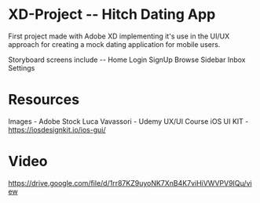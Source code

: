 # XD-Project -- Hitch Dating App

First project made with Adobe XD implementing it's use in the UI/UX approach for creating a mock dating application for mobile users.

Storyboard screens include -- 
Home 
Login 
SignUp
Browse
Sidebar 
Inbox
Settings 

# Resources

Images - Adobe Stock
Luca Vavassori - Udemy UX/UI Course
iOS UI KIT - https://iosdesignkit.io/ios-gui/

# Video
https://drive.google.com/file/d/1rr87KZ9uyoNK7XnB4K7viHiVWVPV9IQu/view
